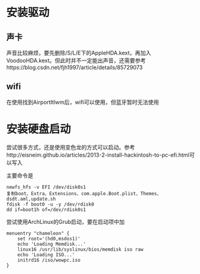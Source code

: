 # 安装驱动
## 声卡

声音比较麻烦，要先删除/S/L/E下的AppleHDA.kext，再加入VoodooHDA.kext。但此时并不一定能出声音，还需要参考https://blog.csdn.net/fjh1997/article/details/85729073
## wifi

在使用找到AirportItlwm后，wifi可以使用，但蓝牙暂时无法使用

# 安装硬盘启动

尝试很多方式，还是使用变色龙的方式可以启动。参考http://eisneim.github.io/articles/2013-2-install-hackintosh-to-pc-efi.html可以写入

主要命令是
```
newfs_hfs -v EFI /dev/disk0s1
复制boot、Extra、Extensions、com.apple.Boot.plist、Themes、dsdt.aml,update.sh
fdisk -f boot0 -u -y /dev/rdisk0
dd if=boot1h of=/dev/rdisk0s1
```

尝试使用ArchLinux的Grub启动，要在启动项中加
```
menuentry "chameleon" {
	set root='(hd0,msdos1)'
	echo 'Loading Memdisk...'
	linux16 /usr/lib/syslinux/bios/memdisk iso raw
	echo 'Loading ISO...'
	initrd16 /iso/wowpc.iso
}
```
